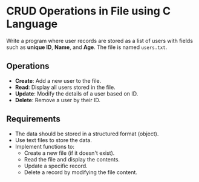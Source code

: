 # CRUD Operations in File using C Language

Write a program where user records are stored as a list of users with fields such as **unique ID**, **Name**, and **Age**. The file is named `users.txt`.

## Operations

- **Create**: Add a new user to the file.
- **Read**: Display all users stored in the file.
- **Update**: Modify the details of a user based on ID.
- **Delete**: Remove a user by their ID.

## Requirements

- The data should be stored in a structured format (object).
- Use text files to store the data.
- Implement functions to:
  - Create a new file (if it doesn't exist).
  - Read the file and display the contents.
  - Update a specific record.
  - Delete a record by modifying the file content.
